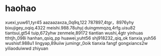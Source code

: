 # haohao
xuexi,yuw61,tyr45
aazaazaxza_0q9q,122
787897,4tgr，8976yhy
bixujigey_oqiq.4322
meishi.988.78uhyj
duingmmqzq,4rfg.uisu82
tiantsui,gt54
tuip,672yhw
zenmele,89172
tiantian
wushi,4gtr
yinhuas
tthtjh_098i
hanhan_qsiq_pp
huawei,yuht56
shj918232_qiq_ok
tianxia,yuh56
wushisf.988u1
lingyap,89uiiw
jumingr_0oik
tianxia
fangf
gongxiancs2w
yiliaoduiwwd
zhiyuan
